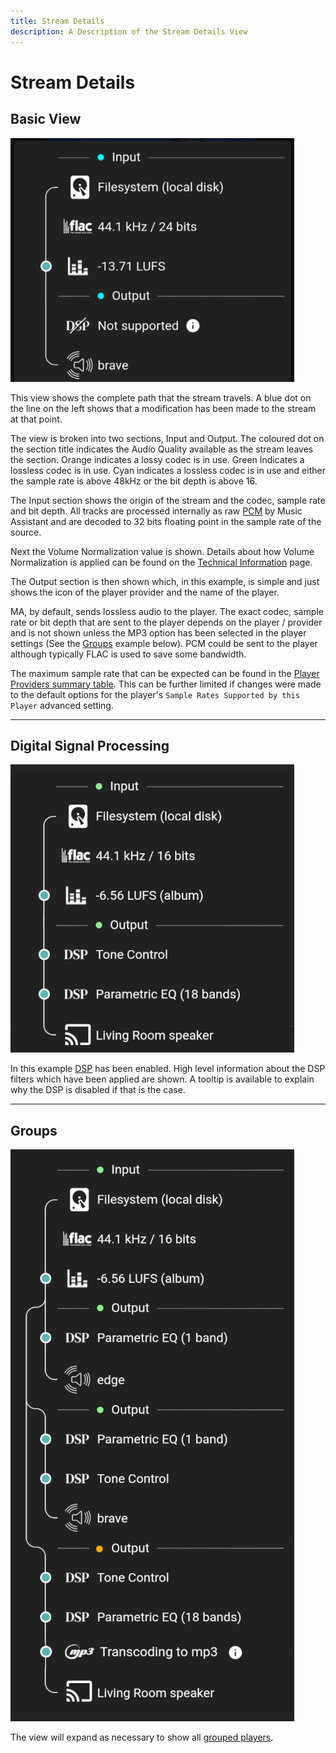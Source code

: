 ```yaml
---
title: Stream Details
description: A Description of the Stream Details View
---
```


# Stream Details

## Basic View
![image](assets/screenshots/streamdetails-basic.png)

This view shows the complete path that the stream travels. A blue dot on the line on the left shows that a modification has been made to the stream at that point.

The view is broken into two sections, Input and Output. The coloured dot on the section title indicates the Audio Quality available as the stream leaves the section. Orange indicates a lossy codec is in use. Green Indicates a lossless codec is in use. Cyan indicates a lossless codec is in use and either the sample rate is above 48kHz or the bit depth is above 16.

The Input section shows the origin of the stream and the codec, sample rate and bit depth. All tracks are processed internally as raw [PCM](https://diyodemag.com/education/what_is_pcm_pulse_code_modulation) by Music Assistant and are decoded to 32 bits floating point in the sample rate of the source. 

Next the Volume Normalization value is shown. Details about how Volume Normalization is applied can be found on the [Technical Information](faq/tech-info.md/#volume-normalization) page.

The Output section is then shown which, in this example, is simple and just shows the icon of the player provider and the name of the player.

MA, by default, sends lossless audio to the player. The exact codec, sample rate or bit depth that are sent to the player depends on the player / provider and is not shown unless the MP3 option has been selected in the player settings (See the [Groups](#groups) example below). PCM could be sent to the player although typically FLAC is used to save some bandwidth. 

The maximum sample rate that can be expected can be found in the [Player Providers summary table](player-providers/index.md). This can be further limited if changes were made to the default options for the player's `Sample Rates Supported by this Player` advanced setting.
***************************************************************
## Digital Signal Processing
![image](assets/screenshots/streamdetails-dsp.png)

In this example [DSP](player-support/index.md/#dsp-settings) has been enabled. High level information about the DSP filters which have been applied are shown. A tooltip is available to explain why the DSP is disabled if that is the case.
***************************************************************
## Groups
![image](assets/screenshots/streamdetails-groups.png)

The view will expand as necessary to show all [grouped players](faq/groups.md).
